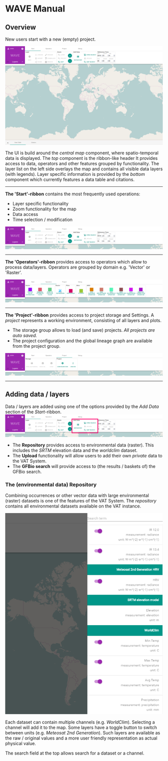 # WAVE Manual

## Overview
New users start with a new (empty) project.

![The start screen of a blank WAVE instance (not logged in)](./img/empty_start.png)

The UI is build around the _central map_ component, where spatio-temporal data is displayed. The _top_ component is the ribbon-like header It provides access to data, operators and other features grouped by functionality. The layer list on the left side overlays the map and contains all visible data layers (with legends). Layer specific information is provided by the _bottom_ component which currently features a data table and citations.


---
__The 'Start'-ribbon__ contains the most frequently used operations:
* Layer specific functionality
* Zoom functionality for the map
* Data access
* Time selection / modification

![The Start-ribbon](./img/empty_start_top.png)

---
__The 'Operators'-ribbon__ provides access to operators which allow to process data/layers. Operators are grouped by domain e.g. 'Vector' or 'Raster'.

![The Operators-ribbon](./img/empty_operators_top.png)

---
__The 'Project'-ribbon__ provides access to project storage and Settings. A _project_ represents a working environment, consisting of all layers and plots.
* The storage group allows to load (and save) projects. _All projects are auto saved._
* The project configuration and the global lineage graph are available from the project group.

![The Project-ribbon](./img/empty_project_top.png)

---

## Adding data / layers
Data / layers are added using one of the options provided by the _Add Data_ section of the _Start_-ribbon.
![The highlighted Data area of the Start-ribbon](./img/empty_start_top_data.png)

* The __Repository__ provides access to environmental data (raster). This includes the _SRTM_ elevation data and the _worldclim_ dataset.
* The __Upload__ functionality will allow users to add their own _private_ data to the VAT System.
* The __GFBio search__ will provide access to (the results / baskets of) the GFBio search.

### The (environmental data) Repository
Combining occurrences or other vector data with large environmental (raster) datasets is one of the features of the VAT System. The _repository_ contains all environmental datasets available on the VAT instance.

![The Repository](./img/repository.png)

Each dataset can contain multiple channels (e.g. _WorldClim_). Selecting a channel will add it to the map. Some layers have a toggle button to switch between units (e.g. _Meteosat 2nd Generation_). Such layers are available as the raw / original values and a more user friendly representation as actual physical value.

The search field at the top allows search for a dataset or a channel.
